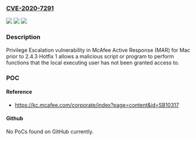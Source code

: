 ### [CVE-2020-7291](https://cve.mitre.org/cgi-bin/cvename.cgi?name=CVE-2020-7291)
![](https://img.shields.io/static/v1?label=Product&message=McAfee%20Active%20Response%20(MAR)%20for%20Mac&color=blue)
![](https://img.shields.io/static/v1?label=Version&message=2.4.x%20&color=brightgreen)
![](https://img.shields.io/static/v1?label=Vulnerability&message=CWE-274%20Improper%20Handling%20of%20Insufficient%20Privileges&color=brightgreen)

### Description

Privilege Escalation vulnerability in McAfee Active Response (MAR) for Mac prior to 2.4.3 Hotfix 1 allows a malicious script or program to perform functions that the local executing user has not been granted access to.

### POC

#### Reference
- https://kc.mcafee.com/corporate/index?page=content&id=SB10317

#### Github
No PoCs found on GitHub currently.

